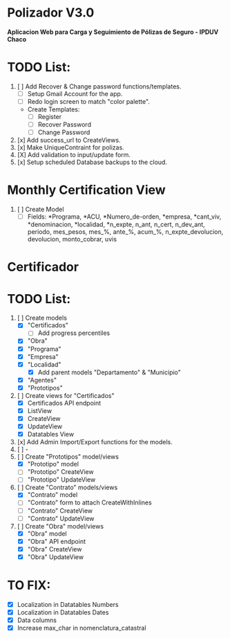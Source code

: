 # Polizador V3.0
**Aplicacion Web para Carga y Seguimiento de Pólizas de Seguro - IPDUV Chaco**

# TODO List: #

1. [ ] Add Recover & Change password functions/templates.
    - [ ] Setup Gmail Account for the app.
    - [ ] Redo login screen to match "color palette".
    - Create Templates:
        - [ ] Register
        - [ ] Recover Password
        - [ ] Change Password
2. [x] Add success_url to CreateViews.
3. [x] Make UniqueContraint for polizas.
4. [X] Add validation to input/update form.
5. [x] Setup scheduled Database backups to the cloud.

# Monthly Certification View

1. [ ] Create Model
    - [ ] Fields: *Programa, *ACU, *Numero_de-orden, *empresa, *cant_viv, *denominacion, *localidad, *n_expte, n_ant, n_cert, n_dev_ant, periodo, mes_pesos, mes_%, ante_%, acum_%, n_expte_devolucion, devolucion, monto_cobrar, uvis
# Certificador #

# TODO List: #

1. [ ] Create models
    - [x] "Certificados"
        - [ ] Add progress percentiles
    - [x] "Obra"
    - [x] "Programa"
    - [x] "Empresa"
    - [x] "Localidad"
       - [x] Add parent models "Departamento" & "Municipio"
    - [x] "Agentes"
    - [x] "Prototipos"
3. [ ] Create views for "Certificados"
    - [x] Certificados API endpoint
    - [x] ListView
    - [x] CreateView
    - [x] UpdateView
    - [x] Datatables View
4. [x] Add Admin Import/Export functions for the models.
5. [ ] -
6. [ ] Create "Prototipos" model/views
    - [x] "Prototipo" model
    - [ ] "Prototipo" CreateView
    - [ ] "Prototipo" UpdateView
7. [ ] Create "Contrato" models/views
    - [x] "Contrato" model
    - [ ] "Contrato" form to attach CreateWithInlines
    - [ ] "Contrato" CreateView
    - [ ] "Contrato" UpdateView
8. [ ] Create "Obra" model/views
    - [x] "Obra" model
    - [x] "Obra" API endpoint
    - [x] "Obra" CreateView
    - [x] "Obra" UpdateView

# TO FIX: #

- [x] Localization in Datatables Numbers
- [x] Localization in Datatables Dates
- [x] Data columns
- [x] Increase max_char in nomenclatura_catastral